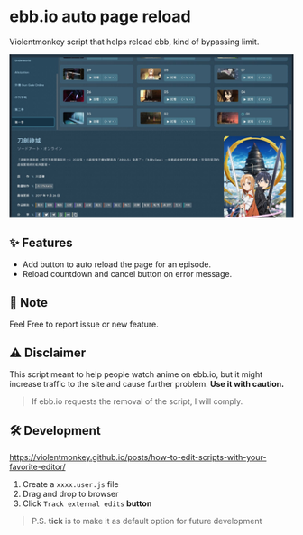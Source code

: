 # ebb.io auto page reload
Violentmonkey script that helps reload ebb, kind of bypassing limit.

![with_script](https://github.com/CcydtN/Random_stuff/blob/main/02/asset/with_script.jpg?raw=True)

## ✨ Features
- Add button to auto reload the page for an episode.
- Reload countdown and cancel button on error message.

## 📝 Note
Feel Free to report issue or new feature.

## ⚠️ Disclaimer
This script meant to help people watch anime on ebb.io, but it might increase traffic to the site and cause further problem.
**Use it with caution.**
> If ebb.io requests the removal of the script, I will comply.

## 🛠️ Development
https://violentmonkey.github.io/posts/how-to-edit-scripts-with-your-favorite-editor/

1. Create a `xxxx.user.js` file
1. Drag and drop to browser
2. Click `Track external edits` **button**
> P.S. **tick** is to make it as default option for future development
